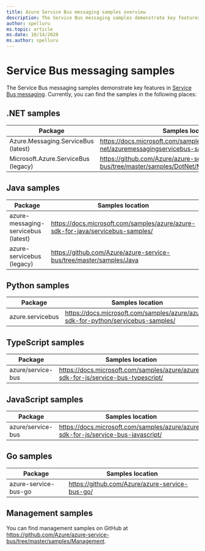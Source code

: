```yaml
---
title: Azure Service Bus messaging samples overview
description: The Service Bus messaging samples demonstrate key features in Azure Service Bus messaging. Provides links to samples on GitHub. 
author: spelluru
ms.topic: article
ms.date: 10/14/2020
ms.author: spelluru
---
```


# Service Bus messaging samples
The Service Bus messaging samples demonstrate key features in [Service Bus messaging](https://azure.microsoft.com/services/service-bus/). Currently, you can find the samples in the following places:

## .NET samples

| Package | Samples location | 
| ------- | ---------------- | 
| Azure.Messaging.ServiceBus (latest) | https://docs.microsoft.com/samples/azure/azure-sdk-for-net/azuremessagingservicebus-samples/ | 
| Microsoft.Azure.ServiceBus (legacy) |  https://github.com/Azure/azure-service-bus/tree/master/samples/DotNet/Microsoft.Azure.ServiceBus |

## Java samples
| Package | Samples location | 
| ------- | ---------------- | 
| azure-messaging-servicebus (latest) | https://docs.microsoft.com/samples/azure/azure-sdk-for-java/servicebus-samples/ |
| azure-servicebus (legacy) | https://github.com/Azure/azure-service-bus/tree/master/samples/Java |

## Python samples
| Package | Samples location |
| -------------------- | ----------------------- |
| azure.servicebus | https://docs.microsoft.com/samples/azure/azure-sdk-for-python/servicebus-samples/ |

## TypeScript samples
| Package | Samples location | 
| ------- | ---------------- | 
| azure/service-bus | https://docs.microsoft.com/samples/azure/azure-sdk-for-js/service-bus-typescript/ | 

## JavaScript samples
| Package | Samples location | 
| ------- | ---------------- | 
| azure/service-bus | https://docs.microsoft.com/samples/azure/azure-sdk-for-js/service-bus-javascript/ | 

## Go samples
| Package | Samples location | 
| ------- | ---------------- | 
| azure-service-bus-go | https://github.com/Azure/azure-service-bus-go/ |

## Management samples
You can find management samples on GitHub at https://github.com/Azure/azure-service-bus/tree/master/samples/Management.

